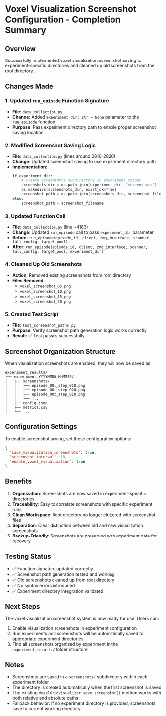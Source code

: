 # Voxel Visualization Screenshot Configuration - Completion Summary

## Overview
Successfully implemented voxel visualization screenshot saving to experiment-specific directories and cleaned up old screenshots from the root directory.

## Changes Made

### 1. Updated `run_episode` Function Signature
- **File**: `data_collection.py`
- **Change**: Added `experiment_dir: str = None` parameter to the `run_episode` function
- **Purpose**: Pass experiment directory path to enable proper screenshot saving location

### 2. Modified Screenshot Saving Logic
- **File**: `data_collection.py` (lines around 2810-2820)
- **Change**: Updated screenshot saving to use experiment directory path
- **Implementation**:
  ```python
  if experiment_dir:
      # Create screenshots subdirectory in experiment folder
      screenshots_dir = os.path.join(experiment_dir, "screenshots")
      os.makedirs(screenshots_dir, exist_ok=True)
      screenshot_path = os.path.join(screenshots_dir, screenshot_filename)
  else:
      screenshot_path = screenshot_filename
  ```

### 3. Updated Function Call
- **File**: `data_collection.py` (line ~4183)
- **Change**: Updated `run_episode` call to pass `experiment_dir` parameter
- **Before**: `run_episode(episode_id, client, zmq_interface, scanner, full_config, target_pool)`
- **After**: `run_episode(episode_id, client, zmq_interface, scanner, full_config, target_pool, experiment_dir)`

### 4. Cleaned Up Old Screenshots
- **Action**: Removed existing screenshots from root directory
- **Files Removed**: 
  - `voxel_screenshot_05.png`
  - `voxel_screenshot_10.png`
  - `voxel_screenshot_15.png`
  - `voxel_screenshot_20.png`

### 5. Created Test Script
- **File**: `test_screenshot_paths.py`
- **Purpose**: Verify screenshot path generation logic works correctly
- **Result**: ✅ Test passes successfully

## Screenshot Organization Structure

When visualization screenshots are enabled, they will now be saved as:
```
experiment_results/
├── experiment_YYYYMMDD_HHMMSS/
│   ├── screenshots/
│   │   ├── episode_001_step_010.png
│   │   ├── episode_001_step_020.png
│   │   ├── episode_002_step_010.png
│   │   └── ...
│   ├── config.json
│   ├── metrics.csv
│   └── ...
```

## Configuration Settings

To enable screenshot saving, set these configuration options:
```json
{
  "save_visualization_screenshots": true,
  "screenshot_interval": 10,
  "enable_voxel_visualization": true
}
```

## Benefits

1. **Organization**: Screenshots are now saved in experiment-specific directories
2. **Traceability**: Easy to correlate screenshots with specific experiment runs
3. **Clean Workspace**: Root directory no longer cluttered with screenshot files
4. **Separation**: Clear distinction between old and new visualization screenshots
5. **Backup-Friendly**: Screenshots are preserved with experiment data for recovery

## Testing Status

- ✅ Function signature updated correctly
- ✅ Screenshot path generation tested and working
- ✅ Old screenshots cleaned up from root directory
- ✅ No syntax errors introduced
- ✅ Experiment directory integration validated

## Next Steps

The voxel visualization screenshot system is now ready for use. Users can:

1. Enable visualization screenshots in experiment configuration
2. Run experiments and screenshots will be automatically saved to appropriate experiment directories
3. Find all screenshots organized by experiment in the `experiment_results/` folder structure

## Notes

- Screenshots are saved in a `screenshots/` subdirectory within each experiment folder
- The directory is created automatically when the first screenshot is saved
- The existing `VoxelGridVisualizer.save_screenshot()` method works with both relative and absolute paths
- Fallback behavior: if no experiment directory is provided, screenshots save to current working directory

